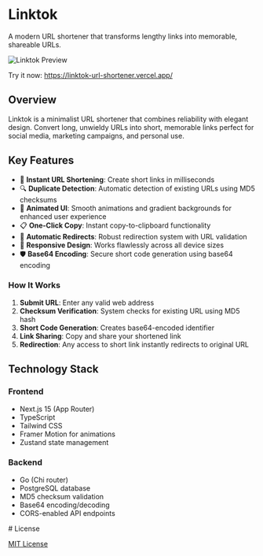 # Linktok

A modern URL shortener that transforms lengthy links into memorable, shareable URLs.

![Linktok Preview](docs/hero.png)

Try it now: https://linktok-url-shortener.vercel.app/

## Overview

Linktok is a minimalist URL shortener that combines reliability with elegant design. Convert long, unwieldy URLs into short, memorable links perfect for social media, marketing campaigns, and personal use.

## Key Features

- 🔗 **Instant URL Shortening**: Create short links in milliseconds
- 🔍 **Duplicate Detection**: Automatic detection of existing URLs using MD5 checksums
- 🎨 **Animated UI**: Smooth animations and gradient backgrounds for enhanced user experience
- 📋 **One-Click Copy**: Instant copy-to-clipboard functionality
- 🔄 **Automatic Redirects**: Robust redirection system with URL validation
- 📱 **Responsive Design**: Works flawlessly across all device sizes
- 🛡 **Base64 Encoding**: Secure short code generation using base64 encoding

### How It Works

1. **Submit URL**: Enter any valid web address
2. **Checksum Verification**: System checks for existing URL using MD5 hash
3. **Short Code Generation**: Creates base64-encoded identifier
4. **Link Sharing**: Copy and share your shortened link
5. **Redirection**: Any access to short link instantly redirects to original URL

## Technology Stack

### Frontend

- Next.js 15 (App Router)
- TypeScript
- Tailwind CSS
- Framer Motion for animations
- Zustand state management

### Backend

- Go (Chi router)
- PostgreSQL database
- MD5 checksum validation
- Base64 encoding/decoding
- CORS-enabled API endpoints

# License

[MIT License](LICENSE)
